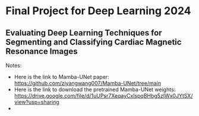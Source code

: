 # Final Project for Deep Learning 2024

## Evaluating Deep Learning Techniques for Segmenting and Classifying Cardiac Magnetic Resonance Images 

Notes:
- Here is the link to Mamba-UNet paper: https://github.com/ziyangwang007/Mamba-UNet/tree/main
- Here is the link to download the pretrained Mamba-UNet weights: https://drive.google.com/file/d/1uUPsr7XeqayCxlspqBHbg5zIWx0JYtSX/view?usp=sharing
- 
